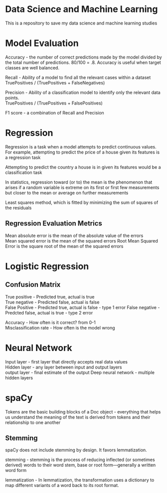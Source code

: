 # Data Science and Machine Learning

This is a repository to save my data science and machine learning studies

# Model Evaluation

Accuracy - the number of correct predictions made by the model divided by the total number of predictions. 80/100 = .8.  Accuracy is useful when target classes are well balanced.

Recall - Ability of a model to find all the relevant cases within a dataset
TruePositives / (TruePositives + FalseNegatives)

Precision - Ability of a classification model to identify only the relevant data points.   
TruePositives / (TruePositives + FalsePositives)

F1 score - a combination of Recall and Precision

# Regression

Regression is a task when a model attempts to predict continuous values.  For example, attempting to predict the price of a house given its features is a regression task

Attempting to predict the country a house is in given its features would be a classification task

In statistics, regression toward (or to) the mean is the phenomenon that arises if a random variable is extreme on its first or first few measurements but closer to the mean or average on further measurements

Least squares method, which is fitted by minimizing the sum of squares of the residuals

## Regression Evaluation Metrics
Mean absolute error is the mean of the absolute value of the errors  
Mean squared error is the mean of the squared errors
Root Mean Squared Error is the square root of the mean of the squared errors

# Logistic Regression

## Confusion Matrix
True positive - Predicted true, actual is true  
True negative - Predicted false, actual is false  
False Positive - Predicted true, actual is false - type 1 error
False negative - Predcted false, actual is true - type 2 error  

Accuracy - How often is it correct? from 0-1  
Misclassification rate - How often is the model wrong

# Neural Network

Input layer - first layer that directly accepts real data values  
Hidden layer - any layer between input and output layers  
output layer - final estimate of the output
Deep neural network - multiple hidden layers

# spaCy

Tokens are the basic building blocks of a Doc object - everything that helps us understand the meaning of the text is derived from tokens and their relationship to one another

## Stemming
spaCy does not include stemming by design.  It favors lemmatization.

stemming - stemming is the process of reducing inflected (or sometimes derived) words to their word stem, base or root form—generally a written word form   

lemmatization - In lemmatization, the transformation uses a dictionary to map different variants of a word back to its root format.
